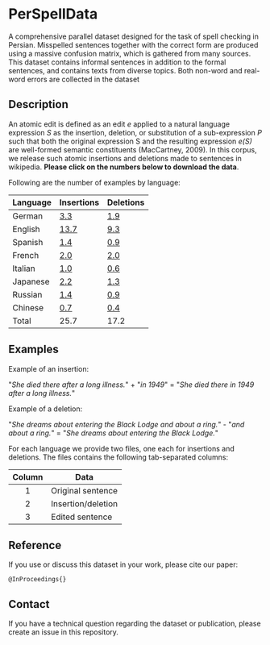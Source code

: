 # PerSpellData

A comprehensive parallel dataset designed for the task of spell checking in Persian. Misspelled sentences together with the correct form are produced using a massive confusion matrix, which is gathered from many sources. This dataset contains informal sentences in addition to the formal sentences, and contains texts from diverse topics. Both non-word and real-word errors are collected in the dataset


## Description

An atomic edit is defined as an edit *e* applied to a natural language expression *S* as the insertion, deletion, or substitution of a sub-expression *P* such that both the original expression S and the resulting expression *e(S)* are well-formed semantic constituents (MacCartney, 2009). In this corpus, we release such atomic insertions and deletions made to sentences in wikipedia. __**Please click on the numbers below to download the data**__.

Following are the number of examples by language:

Language | Insertions | Deletions |
---------|------------|-----------|
German  | [3.3](https://storage.googleapis.com/wiki-atomic-edits/german/insertions.tsv.gz)  | [1.9](https://storage.googleapis.com/wiki-atomic-edits/german/deletions.tsv.gz) |
English | [13.7](https://storage.googleapis.com/wiki-atomic-edits/english/insertions.tsv.gz) | [9.3](https://storage.googleapis.com/wiki-atomic-edits/english/deletions.tsv.gz) |
Spanish | [1.4](https://storage.googleapis.com/wiki-atomic-edits/spanish/insertions.tsv.gz)  | [0.9](https://storage.googleapis.com/wiki-atomic-edits/spanish/deletions.tsv.gz) |
French  | [2.0](https://storage.googleapis.com/wiki-atomic-edits/french/insertions.tsv.gz)  | [2.0](https://storage.googleapis.com/wiki-atomic-edits/french/deletions.tsv.gz) |
Italian | [1.0](https://storage.googleapis.com/wiki-atomic-edits/italian/insertions.tsv.gz)  | [0.6](https://storage.googleapis.com/wiki-atomic-edits/italian/deletions.tsv.gz) |
Japanese| [2.2](https://storage.googleapis.com/wiki-atomic-edits/japanese/insertions.tsv.gz)  | [1.3](https://storage.googleapis.com/wiki-atomic-edits/japanese/deletions.tsv.gz) |
Russian | [1.4](https://storage.googleapis.com/wiki-atomic-edits/russian/insertions.tsv.gz)  | [0.9](https://storage.googleapis.com/wiki-atomic-edits/russian/deletions.tsv.gz) |
Chinese | [0.7](https://storage.googleapis.com/wiki-atomic-edits/chinese/insertions.tsv.gz)  | [0.4](https://storage.googleapis.com/wiki-atomic-edits/chinese/deletions.tsv.gz) |
Total   | 25.7 | 17.2|

## Examples

Example of an insertion:

"*She died there after a long illness.*" + "*in 1949*" = "*She died there in 1949 after a long illness.*"

Example of a deletion:

"*She dreams about entering the Black Lodge and about a ring.*" - "*and about a ring.*" = "*She dreams about entering the Black Lodge.*"

For each language we provide two files, one each for insertions and deletions. The files contains the following tab-separated columns:

Column | Data |
:-----:| -----|
1      | Original sentence |
2      | Insertion/deletion|
3      | Edited sentence   |

## Reference 

If you use or discuss this dataset in your work, please cite our paper:

```
@InProceedings{}
```

## Contact

If you have a technical question regarding the dataset or publication, please
create an issue in this repository.
